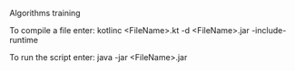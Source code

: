 Algorithms training

To compile a file enter:
kotlinc &lt;FileName&gt;.kt -d &lt;FileName&gt;.jar -include-runtime

To run the script enter:
java -jar &lt;FileName&gt;.jar